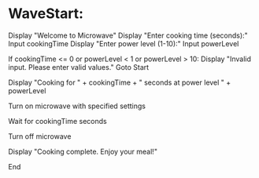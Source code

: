 # WaveStart:
Display "Welcome to Microwave"
Display "Enter cooking time (seconds):"
Input cookingTime
Display "Enter power level (1-10):"
Input powerLevel

If cookingTime <= 0 or powerLevel < 1 or powerLevel > 10:
    Display "Invalid input. Please enter valid values."
    Goto Start

Display "Cooking for " + cookingTime + " seconds at power level " + powerLevel

Turn on microwave with specified settings

Wait for cookingTime seconds

Turn off microwave

Display "Cooking complete. Enjoy your meal!"

End
